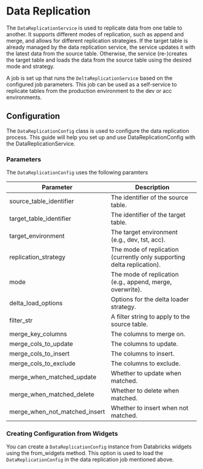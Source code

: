 # Data Replication

The `DataReplicationService` is used to replicate data from one table to
another. It supports different modes of replication, such as append and merge,
and allows for different replication strategies. If the target table is already
managed by the data replication service, the service updates it with the latest
data from the source table. Otherwise, the service (re-)creates the target table
and loads the data from the source table using the desired mode and strategy.

A job is set up that runs the `DeltaReplicationService` based on the configured
job parameters. This job can be used as a self-service to replicate tables from
the production environment to the dev or acc environments.

## Configuration

The `DataReplicationConfig` class is used to configure the data replication
process. This guide will help you set up and use DataReplicationConfig with the
DataReplicationService.

### Parameters

The `DataReplicationConfig` uses the following paramters

| Parameter | Description|
| --- | --- |
| source_table_identifier | The identifier of the source table. |
| target_table_identifier | The identifier of the target table. |
| target_environment | The target environment (e.g., dev, tst, acc). |
| replication_strategy | The mode of replication (currently only supporting delta replication). |
| mode | The mode of replication (e.g., append, merge, overwrite). |
| delta_load_options | Options for the delta loader strategy. |
| filter_str | A filter string to apply to the source table. |
| merge_key_columns | The columns to merge on. |
| merge_cols_to_update | The columns to update. |
| merge_cols_to_insert | The columns to insert. |
| merge_cols_to_exclude | The columns to exclude. |
| merge_when_matched_update | Whether to update when matched. |
| merge_when_matched_delete | Whether to delete when matched. |
| merge_when_not_matched_insert | Whether to insert when not matched. |

### Creating Configuration from Widgets

You can create a `DataReplicationConfig` instance from Databricks widgets using
the from_widgets method. This option is used to load the `DataReplicationConfig`
in the data replication job mentioned above.
